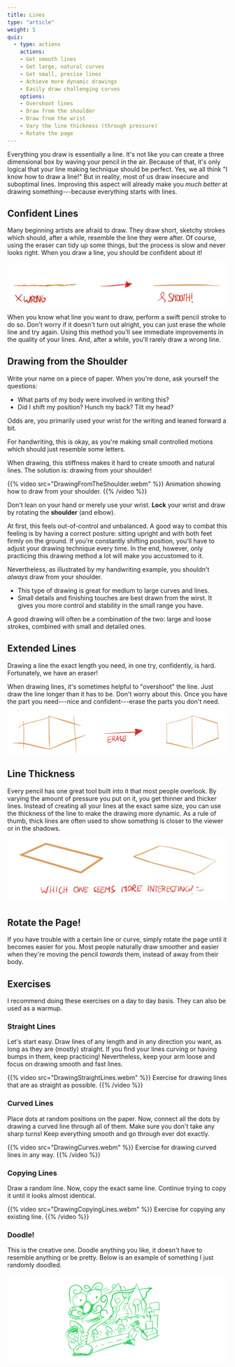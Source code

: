 ```yaml
---
title: Lines
type: "article"
weight: 5
quiz:
  - type: actions
    actions:
    - Get smooth lines
    - Get large, natural curves
    - Get small, precise lines
    - Achieve more dynamic drawings
    - Easily draw challenging curves
    options:
    - Overshoot lines
    - Draw from the shoulder
    - Draw from the wrist
    - Vary the line thickness (through pressure)
    - Rotate the page
---
```


Everything you draw is essentially a line. It's not like you can create a three dimensional box by waving your pencil in the air. Because of that, it's only logical that your line making technique should be perfect. Yes, we all think "I know how to draw a line!" But in reality, most of us draw insecure and suboptimal lines. Improving this aspect will already make you _much better_ at drawing something---because everything starts with lines.

## Confident Lines

Many beginning artists are afraid to draw. They draw short, sketchy strokes which should, after a while, resemble the line they were after. Of course, using the eraser can tidy up some things, but the process is slow and never looks right. When you draw a line, you should be confident about it!

![Showing the difference between an insecure line and a confident line.](DrawingConfidentLines.webp)

When you know what line you want to draw, perform a swift pencil stroke to do so. Don't worry if it doesn't turn out alright, you can just erase the whole line and try again. Using this method you'll see immediate improvements in the quality of your lines. And, after a while, you'll rarely draw a wrong line.

## Drawing from the Shoulder

Write your name on a piece of paper. When you're done, ask yourself the questions:

-   What parts of my body were involved in writing this?
-   Did I shift my position? Hunch my back? Tilt my head?

Odds are, you primarily used your wrist for the writing and leaned forward a bit. 

For handwriting, this is okay, as you're making small controlled motions which should just resemble some letters. 

When drawing, this stiffness makes it hard to create smooth and natural lines. The solution is: drawing from your shoulder!

{{% video src="DrawingFromTheShoulder.webm" %}}
Animation showing how to draw from your shoulder.
{{% /video %}}

Don't lean on your hand or merely use your wrist. **Lock** your wrist and draw by rotating the **shoulder** (and elbow). 

At first, this feels out-of-control and unbalanced. A good way to combat this feeling is by having a correct posture: sitting upright and with both feet firmly on the ground. If you're constantly shifting position, you'll have to adjust your drawing technique every time. In the end, however, only practicing this drawing method a lot will make you accustomed to it.

Nevertheless, as illustrated by my handwriting example, you shouldn't *always* draw from your shoulder. 

* This type of drawing is great for medium to large curves and lines.
* Small details and finishing touches are best drawn from the wirst. It gives you more control and stability in the small range you have.

A good drawing will often be a combination of the two: large and loose strokes, combined with small and detailed ones.

## Extended Lines

Drawing a line the exact length you need, in one try, confidently, is hard. Fortunately, we have an eraser! 

When drawing lines, it's sometimes helpful to "overshoot" the line. Just draw the line longer than it has to be. Don't worry about this. Once you have the part you need---nice and confident---erase the parts you don't need.

![Example of overshooting lines (and erasing) for better results.](DrawingOvershootingLines.webp)

## Line Thickness

Every pencil has one great tool built into it that most people overlook. By varying the amount of pressure you put on it, you get thinner and thicker lines. Instead of creating all your lines at the exact same size, you can use the thickness of the line to make the drawing more dynamic. As a rule of thumb, thick lines are often used to show something is closer to the viewer or in the shadows.

![Example of varying pressure, to get different line thickness for dynamic drawings.](DrawingLineThickness.webp)

## Rotate the Page!

If you have trouble with a certain line or curve, simply rotate the page until it becomes easier for you. Most people naturally draw smoother and easier when they're moving the pencil *towards* them, instead of away from their body.

## Exercises

I recommend doing these exercises on a day to day basis. They can also be used as a warmup.

### Straight Lines

Let's start easy. Draw lines of any length and in any direction you want, as long as they are (mostly) straight. If you find your lines curving or having bumps in them, keep practicing! Nevertheless, keep your arm loose and focus on drawing smooth and fast lines.

{{% video src="DrawingStraightLines.webm" %}}
Exercise for drawing lines that are as straight as possible.
{{% /video %}}

### Curved Lines

Place dots at random positions on the paper. Now, connect all the dots by drawing a curved line through all of them. Make sure you don't take any sharp turns! Keep everything smooth and go through ever dot exactly.

{{% video src="DrawingCurves.webm" %}}
Exercise for drawing curved lines in any way.
{{% /video %}}

### Copying Lines

Draw a random line. Now, copy the exact same line. Continue trying to copy it until it looks almost identical.

{{% video src="DrawingCopyingLines.webm" %}}
Exercise for copying any existing line.
{{% /video %}}

### Doodle!

This is the creative one. Doodle anything you like, it doesn't have to resemble anything or be pretty. Below is an example of something I just randomly doodled.

![A random doodle I just made while writing the chapter.](DrawingDoodleExercise.webp)